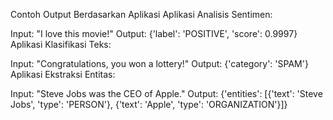 Contoh Output Berdasarkan Aplikasi
Aplikasi Analisis Sentimen:

Input: "I love this movie!"
Output: {'label': 'POSITIVE', 'score': 0.9997}
Aplikasi Klasifikasi Teks:

Input: "Congratulations, you won a lottery!"
Output: {'category': 'SPAM'}
Aplikasi Ekstraksi Entitas:

Input: "Steve Jobs was the CEO of Apple."
Output: {'entities': [{'text': 'Steve Jobs', 'type': 'PERSON'}, {'text': 'Apple', 'type': 'ORGANIZATION'}]}